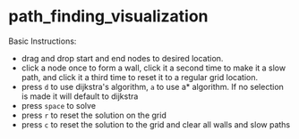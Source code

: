 # path_finding_visualization  
Basic Instructions:
- drag and drop start and end nodes to desired location.
- click a node once to form a wall, click it a second time to make it a slow path, and click it a third time to reset
 it to a regular grid location.
 - press `d` to use dijkstra's algorithm, `a` to use a* algorithm. If no selection is made it will default to dijkstra
 - press `space` to solve
 - press `r` to reset the solution on the grid
 - press `c` to reset the solution to the grid and clear all walls and slow paths